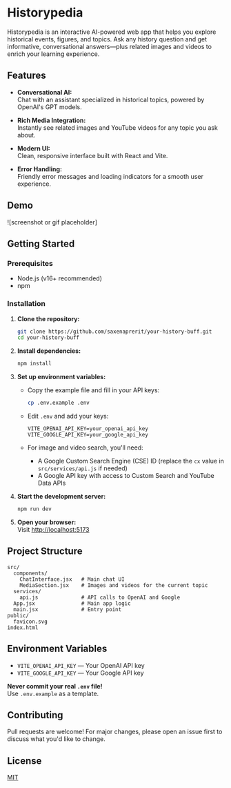 # Historypedia

Historypedia is an interactive AI-powered web app that helps you explore historical events, figures, and topics. Ask any history question and get informative, conversational answers—plus related images and videos to enrich your learning experience.

## Features

- **Conversational AI:**  
  Chat with an assistant specialized in historical topics, powered by OpenAI's GPT models.

- **Rich Media Integration:**  
  Instantly see related images and YouTube videos for any topic you ask about.

- **Modern UI:**  
  Clean, responsive interface built with React and Vite.

- **Error Handling:**  
  Friendly error messages and loading indicators for a smooth user experience.

## Demo

![screenshot or gif placeholder]

## Getting Started

### Prerequisites

- Node.js (v16+ recommended)
- npm

### Installation

1. **Clone the repository:**
   ```sh
   git clone https://github.com/saxenaprerit/your-history-buff.git
   cd your-history-buff
   ```

2. **Install dependencies:**
   ```sh
   npm install
   ```

3. **Set up environment variables:**

   - Copy the example file and fill in your API keys:
     ```sh
     cp .env.example .env
     ```
   - Edit `.env` and add your keys:
     ```
     VITE_OPENAI_API_KEY=your_openai_api_key
     VITE_GOOGLE_API_KEY=your_google_api_key
     ```

   - For image and video search, you'll need:
     - A Google Custom Search Engine (CSE) ID (replace the `cx` value in `src/services/api.js` if needed)
     - A Google API key with access to Custom Search and YouTube Data APIs

4. **Start the development server:**
   ```sh
   npm run dev
   ```

5. **Open your browser:**  
   Visit [http://localhost:5173](http://localhost:5173)

## Project Structure

```
src/
  components/
    ChatInterface.jsx   # Main chat UI
    MediaSection.jsx    # Images and videos for the current topic
  services/
    api.js              # API calls to OpenAI and Google
  App.jsx               # Main app logic
  main.jsx              # Entry point
public/
  favicon.svg
index.html
```

## Environment Variables

- `VITE_OPENAI_API_KEY` — Your OpenAI API key
- `VITE_GOOGLE_API_KEY` — Your Google API key

**Never commit your real `.env` file!**  
Use `.env.example` as a template.

## Contributing

Pull requests are welcome! For major changes, please open an issue first to discuss what you'd like to change.

## License

[MIT](LICENSE)
